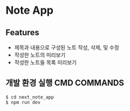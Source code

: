 # Note App

## Features
- 제목과 내용으로 구성된 노트 작성, 삭제, 및 수정
- 작성한 노트의 미리보기
- 작성한 노트들 목록 미리보기

## 개발 환경 실행 CMD COMMANDS
```shell
$ cd next_note_app
$ npm run dev
```